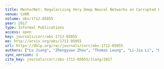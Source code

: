 ```yaml
---
title: MentorNet: Regularizing Very Deep Neural Networks on Corrupted Labels.
venue: CoRR
volume: abs/1712.05055
year: 2017
type: Informal Publications
access: open
key: journals/corr/abs-1712-05055
ee: http://arxiv.org/abs/1712.05055
url: https://dblp.org/rec/journals/corr/abs-1712-05055
authors: ["Lu Jiang", "Zhengyuan Zhou", "Thomas Leung", "Li-Jia Li", "Li Fei-Fei"]
sync_version: 3
cite_key: journals/corr/abs-1712-05055/Jiang/2017
---
```

